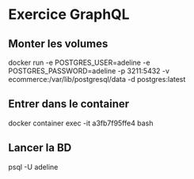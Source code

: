 # Exercice GraphQL

## Monter les volumes

docker run -e POSTGRES_USER=adeline -e POSTGRES_PASSWORD=adeline -p 3211:5432 -v ecommerce:/var/lib/postgresql/data -d postgres:latest

## Entrer dans le container

docker container exec -it a3fb7f95ffe4 bash

## Lancer la BD

psql -U adeline
